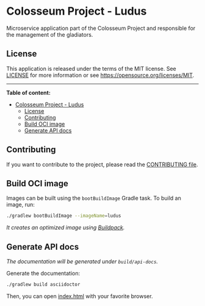 # Colosseum Project - Ludus

Microservice application part of the Colosseum Project and responsible for the management of the gladiators.

## License

This application is released under the terms of the MIT license.
See [LICENSE](LICENSE) for more information or see <https://opensource.org/licenses/MIT>.

---

**Table of content:**

- [Colosseum Project - Ludus](#colosseum-project---ludus)
  - [License](#license)
  - [Contributing](#contributing)
  - [Build OCI image](#build-oci-image)
  - [Generate API docs](#generate-api-docs)

## Contributing

If you want to contribute to the project, please read the [CONTRIBUTING file](CONTRIBUTING.md).

## Build OCI image

Images can be built using the `bootBuildImage` Gradle task.
To build an image, run:

```sh
./gradlew bootBuildImage --imageName=ludus
```

_It creates an optimized image using [Buildpack](https://buildpacks.io/)._

## Generate API docs

_The documentation will be generated under `build/api-docs`._

Generate the documentation:

```sh
./gradlew build asciidoctor
```

Then, you can open [index.html](build/api-docs/index.html) with your favorite browser.
